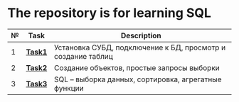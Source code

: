 # The repository is for learning SQL
|№|**Task**|**Description**|
|--|--|--|
|1|**[Task1](https://github.com/iamseryy/tasks_learn_sql/tree/main/task1)**|Установка СУБД, подключение к БД, просмотр и создание таблиц|
|2|**[Task2](https://github.com/iamseryy/tasks_learn_sql/tree/main/task2)**|Создание объектов, простые запросы выборки|
|3|**[Task3](https://github.com/iamseryy/tasks_learn_sql/tree/main/task3)**|SQL – выборка данных, сортировка, агрегатные функции|
